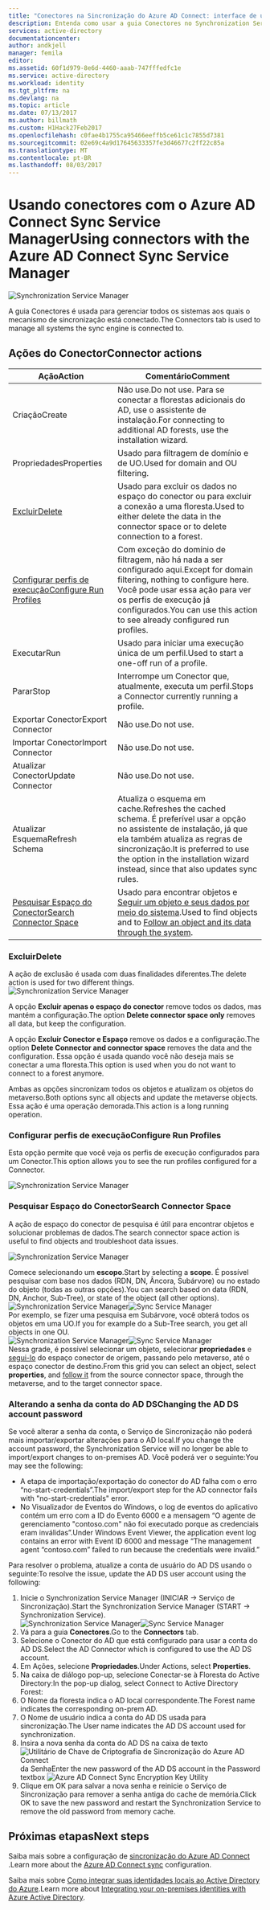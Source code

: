 ```yaml
---
title: "Conectores na Sincronização do Azure AD Connect: interface de usuário do Synchronization Service Manager | Microsoft Docs"
description: Entenda como usar a guia Conectores no Synchronization Service Manager para o Azure AD Connect.
services: active-directory
documentationcenter: 
author: andkjell
manager: femila
editor: 
ms.assetid: 60f1d979-8e6d-4460-aaab-747fffedfc1e
ms.service: active-directory
ms.workload: identity
ms.tgt_pltfrm: na
ms.devlang: na
ms.topic: article
ms.date: 07/13/2017
ms.author: billmath
ms.custom: H1Hack27Feb2017
ms.openlocfilehash: c0fae4b1755ca95466eeffb5ce61c1c7855d7381
ms.sourcegitcommit: 02e69c4a9d17645633357fe3d46677c2ff22c85a
ms.translationtype: MT
ms.contentlocale: pt-BR
ms.lasthandoff: 08/03/2017
---
```

# <a name="using-connectors-with-the-azure-ad-connect-sync-service-manager"></a><span data-ttu-id="dd29e-103">Usando conectores com o Azure AD Connect Sync Service Manager</span><span class="sxs-lookup"><span data-stu-id="dd29e-103">Using connectors with the Azure AD Connect Sync Service Manager</span></span>

![Synchronization Service Manager](./media/active-directory-aadconnectsync-service-manager-ui/connectors.png)

<span data-ttu-id="dd29e-105">A guia Conectores é usada para gerenciar todos os sistemas aos quais o mecanismo de sincronização está conectado.</span><span class="sxs-lookup"><span data-stu-id="dd29e-105">The Connectors tab is used to manage all systems the sync engine is connected to.</span></span>

## <a name="connector-actions"></a><span data-ttu-id="dd29e-106">Ações do Conector</span><span class="sxs-lookup"><span data-stu-id="dd29e-106">Connector actions</span></span>
| <span data-ttu-id="dd29e-107">Ação</span><span class="sxs-lookup"><span data-stu-id="dd29e-107">Action</span></span> | <span data-ttu-id="dd29e-108">Comentário</span><span class="sxs-lookup"><span data-stu-id="dd29e-108">Comment</span></span> |
| --- | --- |
| <span data-ttu-id="dd29e-109">Criação</span><span class="sxs-lookup"><span data-stu-id="dd29e-109">Create</span></span> |<span data-ttu-id="dd29e-110">Não use.</span><span class="sxs-lookup"><span data-stu-id="dd29e-110">Do not use.</span></span> <span data-ttu-id="dd29e-111">Para se conectar a florestas adicionais do AD, use o assistente de instalação.</span><span class="sxs-lookup"><span data-stu-id="dd29e-111">For connecting to additional AD forests, use the installation wizard.</span></span> |
| <span data-ttu-id="dd29e-112">Propriedades</span><span class="sxs-lookup"><span data-stu-id="dd29e-112">Properties</span></span> |<span data-ttu-id="dd29e-113">Usado para filtragem de domínio e de UO.</span><span class="sxs-lookup"><span data-stu-id="dd29e-113">Used for domain and OU filtering.</span></span> |
| [<span data-ttu-id="dd29e-114">Excluir</span><span class="sxs-lookup"><span data-stu-id="dd29e-114">Delete</span></span>](#delete) |<span data-ttu-id="dd29e-115">Usado para excluir os dados no espaço do conector ou para excluir a conexão a uma floresta.</span><span class="sxs-lookup"><span data-stu-id="dd29e-115">Used to either delete the data in the connector space or to delete connection to a forest.</span></span> |
| [<span data-ttu-id="dd29e-116">Configurar perfis de execução</span><span class="sxs-lookup"><span data-stu-id="dd29e-116">Configure Run Profiles</span></span>](#configure-run-profiles) |<span data-ttu-id="dd29e-117">Com exceção do domínio de filtragem, não há nada a ser configurado aqui.</span><span class="sxs-lookup"><span data-stu-id="dd29e-117">Except for domain filtering, nothing to configure here.</span></span> <span data-ttu-id="dd29e-118">Você pode usar essa ação para ver os perfis de execução já configurados.</span><span class="sxs-lookup"><span data-stu-id="dd29e-118">You can use this action to see already configured run profiles.</span></span> |
| <span data-ttu-id="dd29e-119">Executar</span><span class="sxs-lookup"><span data-stu-id="dd29e-119">Run</span></span> |<span data-ttu-id="dd29e-120">Usado para iniciar uma execução única de um perfil.</span><span class="sxs-lookup"><span data-stu-id="dd29e-120">Used to start a one-off run of a profile.</span></span> |
| <span data-ttu-id="dd29e-121">Parar</span><span class="sxs-lookup"><span data-stu-id="dd29e-121">Stop</span></span> |<span data-ttu-id="dd29e-122">Interrompe um Conector que, atualmente, executa um perfil.</span><span class="sxs-lookup"><span data-stu-id="dd29e-122">Stops a Connector currently running a profile.</span></span> |
| <span data-ttu-id="dd29e-123">Exportar Conector</span><span class="sxs-lookup"><span data-stu-id="dd29e-123">Export Connector</span></span> |<span data-ttu-id="dd29e-124">Não use.</span><span class="sxs-lookup"><span data-stu-id="dd29e-124">Do not use.</span></span> |
| <span data-ttu-id="dd29e-125">Importar Conector</span><span class="sxs-lookup"><span data-stu-id="dd29e-125">Import Connector</span></span> |<span data-ttu-id="dd29e-126">Não use.</span><span class="sxs-lookup"><span data-stu-id="dd29e-126">Do not use.</span></span> |
| <span data-ttu-id="dd29e-127">Atualizar Conector</span><span class="sxs-lookup"><span data-stu-id="dd29e-127">Update Connector</span></span> |<span data-ttu-id="dd29e-128">Não use.</span><span class="sxs-lookup"><span data-stu-id="dd29e-128">Do not use.</span></span> |
| <span data-ttu-id="dd29e-129">Atualizar Esquema</span><span class="sxs-lookup"><span data-stu-id="dd29e-129">Refresh Schema</span></span> |<span data-ttu-id="dd29e-130">Atualiza o esquema em cache.</span><span class="sxs-lookup"><span data-stu-id="dd29e-130">Refreshes the cached schema.</span></span> <span data-ttu-id="dd29e-131">É preferível usar a opção no assistente de instalação, já que ela também atualiza as regras de sincronização.</span><span class="sxs-lookup"><span data-stu-id="dd29e-131">It is preferred to use the option in the installation wizard instead, since that also updates sync rules.</span></span> |
| [<span data-ttu-id="dd29e-132">Pesquisar Espaço do Conector</span><span class="sxs-lookup"><span data-stu-id="dd29e-132">Search Connector Space</span></span>](#search-connector-space) |<span data-ttu-id="dd29e-133">Usado para encontrar objetos e [Seguir um objeto e seus dados por meio do sistema](#follow-an-object-and-its-data-through-the-system).</span><span class="sxs-lookup"><span data-stu-id="dd29e-133">Used to find objects and to [Follow an object and its data through the system](#follow-an-object-and-its-data-through-the-system).</span></span> |

### <a name="delete"></a><span data-ttu-id="dd29e-134">Excluir</span><span class="sxs-lookup"><span data-stu-id="dd29e-134">Delete</span></span>
<span data-ttu-id="dd29e-135">A ação de exclusão é usada com duas finalidades diferentes.</span><span class="sxs-lookup"><span data-stu-id="dd29e-135">The delete action is used for two different things.</span></span>  
![Synchronization Service Manager](./media/active-directory-aadconnectsync-service-manager-ui/connectordelete.png)

<span data-ttu-id="dd29e-137">A opção **Excluir apenas o espaço do conector** remove todos os dados, mas mantém a configuração.</span><span class="sxs-lookup"><span data-stu-id="dd29e-137">The option **Delete connector space only** removes all data, but keep the configuration.</span></span>

<span data-ttu-id="dd29e-138">A opção **Excluir Conector e Espaço** remove os dados e a configuração.</span><span class="sxs-lookup"><span data-stu-id="dd29e-138">The option **Delete Connector and connector space** removes the data and the configuration.</span></span> <span data-ttu-id="dd29e-139">Essa opção é usada quando você não deseja mais se conectar a uma floresta.</span><span class="sxs-lookup"><span data-stu-id="dd29e-139">This option is used when you do not want to connect to a forest anymore.</span></span>

<span data-ttu-id="dd29e-140">Ambas as opções sincronizam todos os objetos e atualizam os objetos do metaverso.</span><span class="sxs-lookup"><span data-stu-id="dd29e-140">Both options sync all objects and update the metaverse objects.</span></span> <span data-ttu-id="dd29e-141">Essa ação é uma operação demorada.</span><span class="sxs-lookup"><span data-stu-id="dd29e-141">This action is a long running operation.</span></span>

### <a name="configure-run-profiles"></a><span data-ttu-id="dd29e-142">Configurar perfis de execução</span><span class="sxs-lookup"><span data-stu-id="dd29e-142">Configure Run Profiles</span></span>
<span data-ttu-id="dd29e-143">Esta opção permite que você veja os perfis de execução configurados para um Conector.</span><span class="sxs-lookup"><span data-stu-id="dd29e-143">This option allows you to see the run profiles configured for a Connector.</span></span>

![Synchronization Service Manager](./media/active-directory-aadconnectsync-service-manager-ui/configurerunprofiles.png)

### <a name="search-connector-space"></a><span data-ttu-id="dd29e-145">Pesquisar Espaço do Conector</span><span class="sxs-lookup"><span data-stu-id="dd29e-145">Search Connector Space</span></span>
<span data-ttu-id="dd29e-146">A ação de espaço do conector de pesquisa é útil para encontrar objetos e solucionar problemas de dados.</span><span class="sxs-lookup"><span data-stu-id="dd29e-146">The search connector space action is useful to find objects and troubleshoot data issues.</span></span>

![Synchronization Service Manager](./media/active-directory-aadconnectsync-service-manager-ui/cssearch.png)

<span data-ttu-id="dd29e-148">Comece selecionando um **escopo**.</span><span class="sxs-lookup"><span data-stu-id="dd29e-148">Start by selecting a **scope**.</span></span> <span data-ttu-id="dd29e-149">É possível pesquisar com base nos dados (RDN, DN, Âncora, Subárvore) ou no estado do objeto (todas as outras opções).</span><span class="sxs-lookup"><span data-stu-id="dd29e-149">You can search based on data (RDN, DN, Anchor, Sub-Tree), or state of the object (all other options).</span></span>  
<span data-ttu-id="dd29e-150">![Synchronization Service Manager](./media/active-directory-aadconnectsync-service-manager-ui/cssearchscope.png)</span><span class="sxs-lookup"><span data-stu-id="dd29e-150">![Sync Service Manager](./media/active-directory-aadconnectsync-service-manager-ui/cssearchscope.png)</span></span>  
<span data-ttu-id="dd29e-151">Por exemplo, se fizer uma pesquisa em Subárvore, você obterá todos os objetos em uma UO.</span><span class="sxs-lookup"><span data-stu-id="dd29e-151">If you for example do a Sub-Tree search, you get all objects in one OU.</span></span>  
<span data-ttu-id="dd29e-152">![Synchronization Service Manager](./media/active-directory-aadconnectsync-service-manager-ui/cssearchsubtree.png)</span><span class="sxs-lookup"><span data-stu-id="dd29e-152">![Sync Service Manager](./media/active-directory-aadconnectsync-service-manager-ui/cssearchsubtree.png)</span></span>  
<span data-ttu-id="dd29e-153">Nessa grade, é possível selecionar um objeto, selecionar **propriedades** e [segui-lo](active-directory-aadconnectsync-troubleshoot-object-not-syncing.md) do espaço conector de origem, passando pelo metaverso, até o espaço conector de destino.</span><span class="sxs-lookup"><span data-stu-id="dd29e-153">From this grid you can select an object, select **properties**, and [follow it](active-directory-aadconnectsync-troubleshoot-object-not-syncing.md) from the source connector space, through the metaverse, and to the target connector space.</span></span>

### <a name="changing-the-ad-ds-account-password"></a><span data-ttu-id="dd29e-154">Alterando a senha da conta do AD DS</span><span class="sxs-lookup"><span data-stu-id="dd29e-154">Changing the AD DS account password</span></span>
<span data-ttu-id="dd29e-155">Se você alterar a senha da conta, o Serviço de Sincronização não poderá mais importar/exportar alterações para o AD local.</span><span class="sxs-lookup"><span data-stu-id="dd29e-155">If you change the account password, the Synchronization Service will no longer be able to import/export changes to on-premises AD.</span></span>   <span data-ttu-id="dd29e-156">Você poderá ver o seguinte:</span><span class="sxs-lookup"><span data-stu-id="dd29e-156">You may see the following:</span></span>

- <span data-ttu-id="dd29e-157">A etapa de importação/exportação do conector do AD falha com o erro “no-start-credentials”.</span><span class="sxs-lookup"><span data-stu-id="dd29e-157">The import/export step for the AD connector fails with "no-start-credentials" error.</span></span>
- <span data-ttu-id="dd29e-158">No Visualizador de Eventos do Windows, o log de eventos do aplicativo contém um erro com a ID do Evento 6000 e a mensagem “O agente de gerenciamento "contoso.com" não foi executado porque as credenciais eram inválidas”.</span><span class="sxs-lookup"><span data-stu-id="dd29e-158">Under Windows Event Viewer, the application event log contains an error with Event ID 6000 and message “The management agent “contoso.com” failed to run because the credentials were invalid.”</span></span>

<span data-ttu-id="dd29e-159">Para resolver o problema, atualize a conta de usuário do AD DS usando o seguinte:</span><span class="sxs-lookup"><span data-stu-id="dd29e-159">To resolve the issue, update the AD DS user account using the following:</span></span>


1. <span data-ttu-id="dd29e-160">Inicie o Synchronization Service Manager (INICIAR → Serviço de Sincronização).</span><span class="sxs-lookup"><span data-stu-id="dd29e-160">Start the Synchronization Service Manager (START → Synchronization Service).</span></span>
</br><span data-ttu-id="dd29e-161">![Synchronization Service Manager](./media/active-directory-aadconnectsync-service-manager-ui/startmenu.png)</span><span class="sxs-lookup"><span data-stu-id="dd29e-161">![Sync Service Manager](./media/active-directory-aadconnectsync-service-manager-ui/startmenu.png)</span></span>
2. <span data-ttu-id="dd29e-162">Vá para a guia **Conectores**.</span><span class="sxs-lookup"><span data-stu-id="dd29e-162">Go to the **Connectors** tab.</span></span>
3. <span data-ttu-id="dd29e-163">Selecione o Conector do AD que está configurado para usar a conta do AD DS.</span><span class="sxs-lookup"><span data-stu-id="dd29e-163">Select the AD Connector which is configured to use the AD DS account.</span></span>
4. <span data-ttu-id="dd29e-164">Em Ações, selecione **Propriedades**.</span><span class="sxs-lookup"><span data-stu-id="dd29e-164">Under Actions, select **Properties**.</span></span>
5. <span data-ttu-id="dd29e-165">Na caixa de diálogo pop-up, selecione Conectar-se à Floresta do Active Directory:</span><span class="sxs-lookup"><span data-stu-id="dd29e-165">In the pop-up dialog, select Connect to Active Directory Forest:</span></span>
6. <span data-ttu-id="dd29e-166">O Nome da floresta indica o AD local correspondente.</span><span class="sxs-lookup"><span data-stu-id="dd29e-166">The Forest name indicates the corresponding on-prem AD.</span></span>
7. <span data-ttu-id="dd29e-167">O Nome de usuário indica a conta do AD DS usada para sincronização.</span><span class="sxs-lookup"><span data-stu-id="dd29e-167">The User name indicates the AD DS account used for synchronization.</span></span>
8. <span data-ttu-id="dd29e-168">Insira a nova senha da conta do AD DS na caixa de texto ![Utilitário de Chave de Criptografia de Sincronização do Azure AD Connect](media/active-directory-aadconnectsync-encryption-key/key6.png) da Senha</span><span class="sxs-lookup"><span data-stu-id="dd29e-168">Enter the new password of the AD DS account in the Password textbox ![Azure AD Connect Sync Encryption Key Utility](media/active-directory-aadconnectsync-encryption-key/key6.png)</span></span>
9. <span data-ttu-id="dd29e-169">Clique em OK para salvar a nova senha e reinicie o Serviço de Sincronização para remover a senha antiga do cache de memória.</span><span class="sxs-lookup"><span data-stu-id="dd29e-169">Click OK to save the new password and restart the Synchronization Service to remove the old password from memory cache.</span></span>



## <a name="next-steps"></a><span data-ttu-id="dd29e-170">Próximas etapas</span><span class="sxs-lookup"><span data-stu-id="dd29e-170">Next steps</span></span>
<span data-ttu-id="dd29e-171">Saiba mais sobre a configuração de [sincronização do Azure AD Connect](active-directory-aadconnectsync-whatis.md) .</span><span class="sxs-lookup"><span data-stu-id="dd29e-171">Learn more about the [Azure AD Connect sync](active-directory-aadconnectsync-whatis.md) configuration.</span></span>

<span data-ttu-id="dd29e-172">Saiba mais sobre [Como integrar suas identidades locais ao Active Directory do Azure](active-directory-aadconnect.md).</span><span class="sxs-lookup"><span data-stu-id="dd29e-172">Learn more about [Integrating your on-premises identities with Azure Active Directory](active-directory-aadconnect.md).</span></span>
